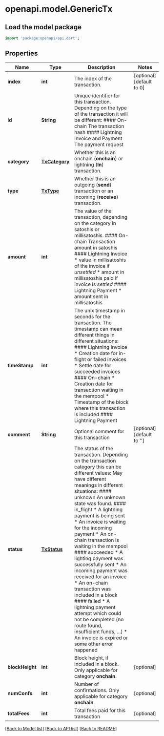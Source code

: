 # openapi.model.GenericTx

## Load the model package
```dart
import 'package:openapi/api.dart';
```

## Properties
Name | Type | Description | Notes
------------ | ------------- | ------------- | -------------
**index** | **int** | The index of the transaction. | [optional] [default to 0]
**id** | **String** |  Unique identifier for this transaction.  Depending on the type of the transaction it will be different: #### On-chain The transaction hash  #### Lightning Invoice and Payment The payment request  | 
**category** | [**TxCategory**](TxCategory.md) | Whether this is an onchain (**onchain**) or lightning (**ln**) transaction. | 
**type** | [**TxType**](TxType.md) | Whether this is an outgoing (**send**) transaction or an incoming (**receive**) transaction. | 
**amount** | **int** |  The value of the transaction, depending on the category in satoshis or millisatoshis.  #### On-chain Transaction amount in satoshis  #### Lightning Invoice * value in millisatoshis of the invoice if *unsettled* * amount in millisatoshis paid if invoice is *settled*  #### Lightning Payment * amount sent in millisatoshis   | 
**timeStamp** | **int** |  The unix timestamp in seconds for the transaction.  The timestamp can mean different things in different situations:  #### Lightning Invoice * Creation date for in-flight or failed invoices * Settle date for succeeded invoices  #### On-chain * Creation date for transaction waiting in the mempool * Timestamp of the block where this transaction is included  #### Lightning Payment   | 
**comment** | **String** | Optional comment for this transaction | [optional] [default to '']
**status** | [**TxStatus**](TxStatus.md) |  The status of the transaction. Depending on the transaction category this can be different values:  May have different meanings in different situations: #### unknown An unknown state was found.  #### in_flight * A lightning payment is being sent * An invoice is waiting for the incoming payment * An on-chain transaction is waiting in the mempool  #### succeeded * A lighting payment was successfully sent * An incoming payment was received for an invoice * An on-chain transaction was included in a block  #### failed * A lightning payment attempt which could not be completed (no route found, insufficient funds, ...) * An invoice is expired or some other error happened  | 
**blockHeight** | **int** | Block height, if included in a block. Only applicable for category **onchain**. | [optional] 
**numConfs** | **int** | Number of confirmations. Only applicable for category **onchain**. | [optional] 
**totalFees** | **int** | Total fees paid for this transaction | [optional] 

[[Back to Model list]](../README.md#documentation-for-models) [[Back to API list]](../README.md#documentation-for-api-endpoints) [[Back to README]](../README.md)


